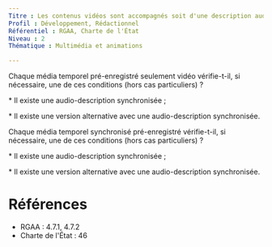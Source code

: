 ```yaml
---
Titre : Les contenus vidéos sont accompagnés soit d'une description audio synchronisée, soit d'une version alternative équivalente.
Profil : Développement, Rédactionnel
Référentiel : RGAA, Charte de l'État
Niveau : 2
Thématique : Multimédia et animations

---
```

Chaque média temporel pré-enregistré seulement vidéo vérifie-t-il, si nécessaire, une de ces conditions (hors cas particuliers) ?

\* Il existe une audio-description synchronisée ;

\* Il existe une version alternative avec une audio-description synchronisée.

Chaque média temporel synchronisé pré-enregistré vérifie-t-il, si nécessaire, une de ces conditions (hors cas particuliers) ?

\* Il existe une audio-description synchronisée ;

\* Il existe une version alternative avec une audio-description synchronisée.

# Références

*   RGAA : 4.7.1, 4.7.2
*   Charte de l'État : 46